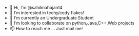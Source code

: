 - 👋 Hi, I’m @sahilmahajan14
- 👀 I’m interested in techy/cody flakes!
- 🌱 I’m currently an Undergraduate Student
- 💞️ I’m looking to collaborate on python,Java,C++,Web projects
- 📫 How to reach me ...
      Just mail me!

<!---
sahilmahajan14/sahilmahajan14 is a ✨ special ✨ repository because its `README.md` (this file) appears on your GitHub profile.
You can click the Preview link to take a look at your changes.
--->
